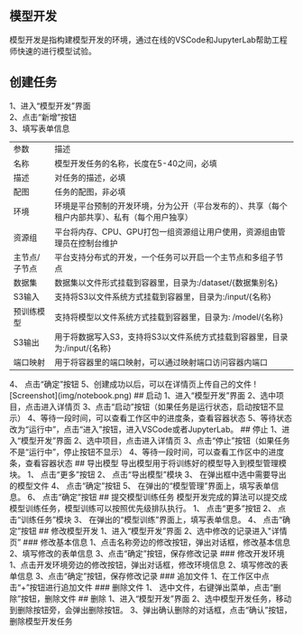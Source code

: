 ## 模型开发
模型开发是指构建模型开发的环境，通过在线的VSCode和JupyterLab帮助工程师快速的进行模型试验。
## 创建任务
1、进入“模型开发”界面  
2、点击“新增”按钮  
3、填写表单信息 
<table>
<tr><td>参数</td><td>描述</td></tr>
<tr><td>名称</td><td>模型开发任务的名称，长度在5-40之间，必填</td></tr>
<tr><td>描述</td><td>对任务的描述，必填</td></tr>
<tr><td>配图</td><td>任务的配图，非必填</td></tr>
<tr><td>环境</td><td>环境是平台预制的开发环境，分为公开（平台发布的）、共享（每个租户内部共享）、私有（每个用户独享）</td></tr>
<tr><td>资源组</td><td>平台将内存、CPU、GPU打包一组资源组让用户使用，资源组由管理员在控制台维护</td></tr>
<tr><td>主节点/子节点</td><td>平台支持分布式的开发，一个任务可以开启一个主节点和多组子节点</td></tr>
<tr><td>数据集</td><td>数据集以文件形式挂载到容器里，目录为:/dataset/{数据集别名}</td></tr>
<tr><td>S3输入</td><td>支持将S3以文件系统方式挂载到容器里，目录为:/input/{名称}</td></tr>
<tr><td>预训练模型</td><td>支持将模型以文件系统方式挂载到容器里，目录为: /model/{名称}</td></tr>
<tr><td>S3输出</td><td>用于将数据写入S3，支持将S3以文件系统方式挂载到容器里，目录为:/input/{名称}</td></tr>
<tr><td>端口映射</td><td>用于将容器里的端口映射，可以通过映射端口访问容器内端口</td></tr>
</table>
4、 点击“确定”按钮      
5、创建成功以后，可以在详情页上传自己的文件  
![Screenshot](img/notebook.png)  
## 启动
1、进入“模型开发”界面    
2、选中项目，点击进入详情页   
3、点击“启动”按钮（如果任务是运行状态，启动按钮不显示） 
4、等待一段时间，可以查看工作区中的进度条，查看容器状态  
5、等待状态改为“运行中”，点击“进入”按钮，进入VSCode或者JupyterLab。  
## 停止
1、进入“模型开发”界面    
2、选中项目，点击进入详情页   
3、点击“停止”按钮（如果任务不是“运行中”，停止按钮不显示） 
4、等待一段时间，可以查看工作区中的进度条，查看容器状态  
## 导出模型
导出模型用于将训练好的模型导入到模型管理模块。
1、 点击“更多”按钮
2、 点击“导出模型”模块
3、 在弹出框中选中需要导出的模型文件
4、 点击“确定”按钮
5、 在弹出的“模型管理”界面上，填写表单信息。
6、 点击“确定”按钮
## 提交模型训练任务
模型开发完成的算法可以提交成模型训练任务，模型训练可以按照优先级排队执行。
1、 点击“更多”按钮
2、 点击“训练任务”模块
3、 在弹出的“模型训练”界面上，填写表单信息。
4、 点击“确定”按钮
## 修改模型开发  
1、进入“模型开发”界面  
2、选中修改的记录进入"详情页” 
### 修改基本信息 
1、点击名称旁边的修改按钮，弹出对话框，修改基本信息  
2、填写修改的表单信息  
3、点击“确定”按钮，保存修改记录  
### 修改开发环境
1、点击开发环境旁边的修改按钮，弹出对话框，修改环境信息  
2、填写修改的表单信息  
3、点击“确定”按钮，保存修改记录  
### 追加文件  
1、在工作区中点击“+”按钮进行追加文件
### 删除文件  
1、 选中文件，右键弹出菜单，点击“删除”按钮，删除文件
## 删除  
1、进入“模型开发”界面    
2、选中模型开发任务，移动到删除按钮旁，会弹出删除按钮。  
3、弹出确认删除的对话框，点击“确认”按钮，删除模型开发任务  
